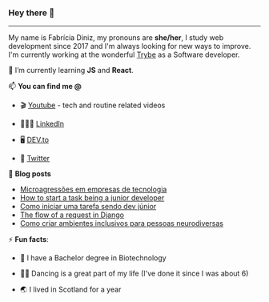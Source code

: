 ### Hey there 👋

****

My name is Fabrícia Diniz, my pronouns are **she/her**, I study web development since 2017 and I'm always looking for new ways to improve. I'm currently working at the wonderful [Trybe](https://www.betrybe.com) as a Software developer.

🌱 I’m currently learning **JS** and **React**.

📫 **You can find me @**

  - 🎬 [Youtube](http://youtube.com/c/nomadcodemist) - tech and routine related videos 
  
  - 👩🏼‍💻 [LinkedIn](https://www.linkedin.com/in/fabricia-diniz/)
  
  - 🖥 [DEV.to](https://dev.to/fabriciadiniz)
  
  - 🐣 [Twitter](http://twitter.com/fabrciadiniz)

📜 **Blog posts**

 <!-- BLOG-POST-LIST:START -->
- [Microagressões em empresas de tecnologia](https://dev.to/fabriciadiniz/microagressoes-em-empresas-de-tecnologia-89j)
- [How to start a task being a junior developer](https://dev.to/fabriciadiniz/how-to-start-a-task-being-a-junior-developer-4d16)
- [Como iniciar uma tarefa sendo dev júnior](https://dev.to/feministech/como-eu-inicio-uma-tarefa-como-dev-junior-2cno)
- [The flow of a request in Django](https://dev.to/fabriciadiniz/the-flow-of-a-request-in-django-221c)
- [Como criar ambientes inclusivos para pessoas neurodiversas](https://dev.to/fabriciadiniz/como-criar-ambientes-inclusivos-para-pessoas-neurodiversas-596n)
<!-- BLOG-POST-LIST:END -->

⚡ **Fun facts**:

- 🦠 I have a Bachelor degree in Biotechnology

- 💃🏼 Dancing is a great part of my life (I've done it since I was about 6)

- 🌏 I lived in Scotland for a year
